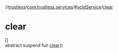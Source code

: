 //[trustless](../../../index.md)/[com.trustless.services](../index.md)/[KycIdService](index.md)/[clear](clear.md)

# clear

[]\
abstract suspend fun [clear](clear.md)()

